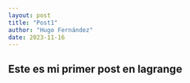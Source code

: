 ```yaml
---
layout: post
title: "Post1"
author: "Hugo Fernández"
date: 2023-11-16
---
```


## Este es mi primer post en lagrange